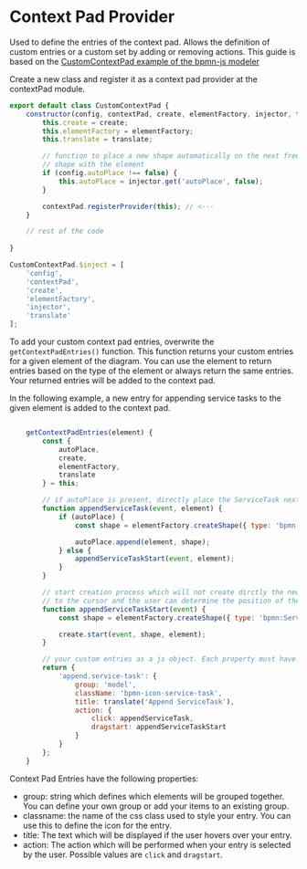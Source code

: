 # Context Pad Provider
Used to define the entries of the context pad. Allows the definition of custom entries or a custom set by adding or removing actions.
This guide is based on the [CustomContextPad example of the bpmn-js modeler](https://github.com/bpmn-io/bpmn-js-example-custom-controls/blob/master/app/custom/CustomContextPad.js)

Create a new class and register it as a context pad provider at the contextPad module.

```javascript
export default class CustomContextPad {
    constructor(config, contextPad, create, elementFactory, injector, translate) {
        this.create = create;
        this.elementFactory = elementFactory;
        this.translate = translate;

        // function to place a new shape automatically on the next free space relative to a given element and connect the
        // shape with the element
        if (config.autoPlace !== false) {
            this.autoPlace = injector.get('autoPlace', false);
        }

        contextPad.registerProvider(this); // <---
    }

    // rest of the code
    
}

CustomContextPad.$inject = [
    'config',
    'contextPad',
    'create',
    'elementFactory',
    'injector',
    'translate'
];
```

To add your custom context pad entries, overwrite the ```getContextPadEntries()``` function. This function returns your 
custom entries for a given element of the diagram. You can use the element to return entries based on the type of the element
or always return the same entries. Your returned entries will be added to the context pad.

In the following example, a new entry for appending service tasks to the given element is added to the context pad.
```javascript

    getContextPadEntries(element) {
        const {
            autoPlace,
            create,
            elementFactory,
            translate
        } = this;

        // if autoPlace is present, directly place the ServiceTask next to the element and connect them
        function appendServiceTask(event, element) {
            if (autoPlace) {
                const shape = elementFactory.createShape({ type: 'bpmn:ServiceTask' });

                autoPlace.append(element, shape);
            } else {
                appendServiceTaskStart(event, element);
            }
        }

        // start creation process which will not create dirctly the new element. Instead the a blue shape is connected
        // to the cursor and the user can determine the position of the new element
        function appendServiceTaskStart(event) {
            const shape = elementFactory.createShape({ type: 'bpmn:ServiceTask' });

            create.start(event, shape, element);
        }

        // your custom entries as a js object. Each property must have a unique name.
        return {
            'append.service-task': {
                group: 'model',
                className: 'bpmn-icon-service-task',
                title: translate('Append ServiceTask'),
                action: {
                    click: appendServiceTask,
                    dragstart: appendServiceTaskStart
                }
            }
        };
    }
```

Context Pad Entries have the following properties:
- group: string which defines which elements will be grouped together. You can define your own group or add your items to an existing group.
- classname: the name of the css class used to style your entry. You can use this to define the icon for the entry.
- title: The text which will be displayed if the user hovers over your entry.
- action: The action which will be performed when your entry is selected by the user. Possible values are ```click``` and ```dragstart```.
  